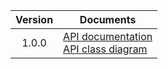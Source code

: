 | Version | Documents |
|:---:|---|
| 1.0.0 | [API documentation](1.0.0)<br>[API class diagram](1.0.0/api_class_diagram.svg) |
